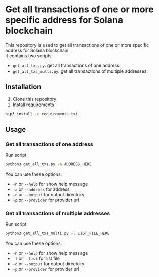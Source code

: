 # Get all transactions of one or more specific address for Solana blockchain

This repository is used to get all transactions of one or more specific address for Solana blockchain.  
It contains two scripts:
- `get_all_txs.py`: get all transactions of one address
- `get_all_txs_multi.py`: get all transactions of multiple addresses

## Installation
1. Clone this repository
2. Install requirements
```bash
pip3 install -r requirements.txt
```

## Usage
### Get all transactions of one address
Run script
```bash
python3 get_all_txs.py -a ADDRESS_HERE
```

You can use these options:

- `-h` or `--help` for show help message
- `-a` or `--address` for address
- `-o` or `--output` for output directory
- `-p` or `--provider` for provider url

### Get all transactions of multiple addresses
Run script
```bash
python3 get_all_txs_multi.py -l LIST_FILE_HERE
```

You can use these options:

- `-h` or `--help` for show help message
- `-l` or `--list` for list file
- `-o` or `--output` for output directory
- `-p` or `--provider` for provider url